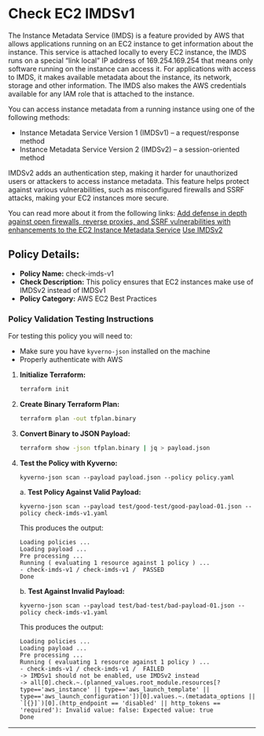 # Check EC2 IMDSv1

The Instance Metadata Service (IMDS) is a feature provided by AWS that allows applications running on an EC2 instance to get information about the instance. This service is attached locally to every EC2 instance, the IMDS runs on a special “link local” IP address of 169.254.169.254 that means only software running on the instance can access it. For applications with access to IMDS, it makes available metadata about the instance, its network,  storage and other information. The IMDS also makes the AWS credentials available for any IAM role that is attached to the instance.

You can access instance metadata from a running instance using one of the following methods:

- Instance Metadata Service Version 1 (IMDSv1) – a request/response method
- Instance Metadata Service Version 2 (IMDSv2) – a session-oriented method

IMDSv2 adds an authentication step, making it harder for unauthorized users or attackers to access instance metadata. This feature helps protect against various vulnerabilities, such as misconfigured firewalls and SSRF attacks, making your EC2 instances more secure.

You can read more about it from the following links:
[Add defense in depth against open firewalls, reverse proxies, and SSRF vulnerabilities with enhancements to the EC2 Instance Metadata Service](https://aws.amazon.com/blogs/security/defense-in-depth-open-firewalls-reverse-proxies-ssrf-vulnerabilities-ec2-instance-metadata-service/)
[Use IMDSv2](https://docs.aws.amazon.com/AWSEC2/latest/UserGuide/configuring-instance-metadata-service.html)

## Policy Details:

- **Policy Name:** check-imds-v1
- **Check Description:** This policy ensures that EC2 instances make use of IMDSv2 instead of IMDSv1
- **Policy Category:** AWS EC2 Best Practices

### Policy Validation Testing Instructions

For testing this policy you will need to:
- Make sure you have `kyverno-json` installed on the machine 
- Properly authenticate with AWS

1. **Initialize Terraform:**
    ```bash
    terraform init
    ```

2. **Create Binary Terraform Plan:**
    ```bash
    terraform plan -out tfplan.binary
    ```

3. **Convert Binary to JSON Payload:**
    ```bash
    terraform show -json tfplan.binary | jq > payload.json
    ```

4. **Test the Policy with Kyverno:**
    ```
    kyverno-json scan --payload payload.json --policy policy.yaml
    ```

    a. **Test Policy Against Valid Payload:**
    ```
    kyverno-json scan --payload test/good-test/good-payload-01.json --policy check-imds-v1.yaml 
    ```

    This produces the output:
    ```
    Loading policies ...
    Loading payload ...
    Pre processing ...
    Running ( evaluating 1 resource against 1 policy ) ...
    - check-imds-v1 / check-imds-v1 /  PASSED
    Done
    ```

    b. **Test Against Invalid Payload:**
    ```
    kyverno-json scan --payload test/bad-test/bad-payload-01.json --policy check-imds-v1.yaml 
    ```

    This produces the output:
    ```
    Loading policies ...
    Loading payload ...
    Pre processing ...
    Running ( evaluating 1 resource against 1 policy ) ...
    - check-imds-v1 / check-imds-v1 /  FAILED
    -> IMDSv1 should not be enabled, use IMDSv2 instead
    -> all[0].check.~.(planned_values.root_module.resources[?type=='aws_instance' || type=='aws_launch_template' || type=='aws_launch_configuration'])[0].values.~.(metadata_options || `[{}]`)[0].(http_endpoint == 'disabled' || http_tokens == 'required'): Invalid value: false: Expected value: true
    Done
    ```

---